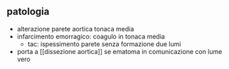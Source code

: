 ## patologia
- alterazione parete aortica tonaca media
- infarcimento emorragico: coagulo in tonaca media
	- tac: ispessimento parete senza formazione due lumi
- porta a [[dissezione aortica]] se ematoma in comunicazione con lume vero